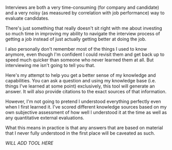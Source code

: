 Interviews are both a very time-consuming (for company and candidate) and a very noisy (as measured by correlation with job performance) way to evaluate candidates.

There's just something that really doesn't sit right with me about investing so much time in improving my ability to navigate the interview process of getting a job instead of just actually getting better at doing the job.

I also personally don't remember most of the things I used to know anymore, even though I'm confident I could revisit them and get back up to speed much quicker than someone who never learned them at all. But interviewing me isn't going to tell you that.

Here's my attempt to help you get a better sense of my knowledge and capabilities. You can ask a question and using my knowledge base (i.e. things I've learned at some point) exclusively, this tool will generate an answer. It will also provide citations to the exact sources of that information.

<!-- Questions database. Way to identify similar questions -->

<!-- Knowledge sources include 6.036 Notes -->

However, I'm not going to pretend I understood everything perfectly even when I first learned it. I've scored different knowledge sources based on my own subjective assessment of how well I understood it at the time as well as any quantitative external evaluations.

What this means in practice is that any answers that are based on material that I never fully understood in the first place will be caveated as such.

*WILL ADD TOOL HERE*

<!-- RAG tool or ColPali -->